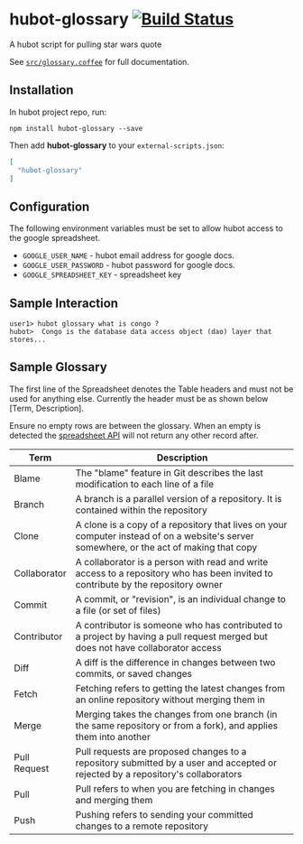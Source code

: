 # hubot-glossary [![Build Status](https://travis-ci.org/bot-scripts/hubot-glossary.svg)](https://travis-ci.org/bot-scripts/hubot-glossary)

A hubot script for pulling star wars quote

See [`src/glossary.coffee`](src/glossary.coffee) for full documentation.

## Installation

In hubot project repo, run:

`npm install hubot-glossary --save`

Then add **hubot-glossary** to your `external-scripts.json`:

```json
[
  "hubot-glossary"
]
```


## Configuration

The following environment variables must be set to allow hubot access to the google spreadsheet.


- `GOOGLE_USER_NAME` - hubot email address for google docs. 
- `GOOGLE_USER_PASSWORD`  - hubot password for google docs.
- `GOOGLE_SPREADSHEET_KEY`  - spreadsheet key

## Sample Interaction

```
user1> hubot glossary what is congo ?
hubot>  Congo is the database data access object (dao) layer that stores...
```

## Sample Glossary

The first line of the Spreadsheet denotes the Table headers and must not be used for anything else. Currently
the header must be as shown below [Term, Description].

Ensure no empty rows are between the glossary. When an empty is detected the 
[spreadsheet API](https://developers.google.com/google-apps/spreadsheets/#retrieving_a_list-based_feed) will not return
any other record after.

| Term          | Description |
| ------------- | ------------- |
| Blame         | The "blame" feature in Git describes the last modification to each line of a file  |
| Branch        | A branch is a parallel version of a repository. It is contained within the repository  |
| Clone         | A clone is a copy of a repository that lives on your computer instead of on a website's server somewhere, or the act of making that copy  |
| Collaborator  | A collaborator is a person with read and write access to a repository who has been invited to contribute by the repository owner  |
| Commit        | A commit, or "revision", is an individual change to a file (or set of files)  |
| Contributor   | A contributor is someone who has contributed to a project by having a pull request merged but does not have collaborator access  |
| Diff          | A diff is the difference in changes between two commits, or saved changes  |
| Fetch         | Fetching refers to getting the latest changes from an online repository without merging them in  |
| Merge         | Merging takes the changes from one branch (in the same repository or from a fork), and applies them into another  |
| Pull Request  | Pull requests are proposed changes to a repository submitted by a user and accepted or rejected by a repository's collaborators  |
| Pull          | Pull refers to when you are fetching in changes and merging them  |
| Push          | Pushing refers to sending your committed changes to a remote repository |

